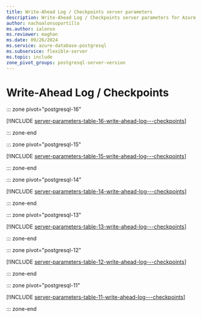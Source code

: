 ```yaml
---
title: Write-Ahead Log / Checkpoints server parameters
description: Write-Ahead Log / Checkpoints server parameters for Azure Database for PostgreSQL - Flexible Server.
author: nachoalonsoportillo
ms.author: ialonso
ms.reviewer: maghan
ms.date: 09/26/2024
ms.service: azure-database-postgresql
ms.subservice: flexible-server
ms.topic: include
zone_pivot_groups: postgresql-server-version
---
```

# Write-Ahead Log / Checkpoints


::: zone pivot="postgresql-16"

[!INCLUDE [server-parameters-table-16-write-ahead-log---checkpoints](./includes/server-parameters-table-16-write-ahead-log---checkpoints.md)]

::: zone-end


::: zone pivot="postgresql-15"

[!INCLUDE [server-parameters-table-15-write-ahead-log---checkpoints](./includes/server-parameters-table-15-write-ahead-log---checkpoints.md)]

::: zone-end


::: zone pivot="postgresql-14"

[!INCLUDE [server-parameters-table-14-write-ahead-log---checkpoints](./includes/server-parameters-table-14-write-ahead-log---checkpoints.md)]

::: zone-end


::: zone pivot="postgresql-13"

[!INCLUDE [server-parameters-table-13-write-ahead-log---checkpoints](./includes/server-parameters-table-13-write-ahead-log---checkpoints.md)]

::: zone-end


::: zone pivot="postgresql-12"

[!INCLUDE [server-parameters-table-12-write-ahead-log---checkpoints](./includes/server-parameters-table-12-write-ahead-log---checkpoints.md)]

::: zone-end


::: zone pivot="postgresql-11"

[!INCLUDE [server-parameters-table-11-write-ahead-log---checkpoints](./includes/server-parameters-table-11-write-ahead-log---checkpoints.md)]

::: zone-end


